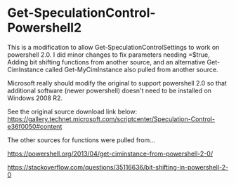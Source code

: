 # Get-SpeculationControl-Powershell2

This is a modification to allow Get-SpeculationControlSettings to work on powershell 2.0.  I did minor changes to fix parameters
needing =$true, Adding bit shifting functions from another source, and an alternative Get-CimInstance called Get-MyCimInstance
also pulled from another source.

Microsoft really should modify the original to support powershell 2.0 so that additional software (newer powershell) doesn't
need to be installed on Windows 2008 R2.

See the original source download link below:
https://gallery.technet.microsoft.com/scriptcenter/Speculation-Control-e36f0050#content

The other sources for functions were pulled from...

https://powershell.org/2013/04/get-ciminstance-from-powershell-2-0/

https://stackoverflow.com/questions/35116636/bit-shifting-in-powershell-2-0

